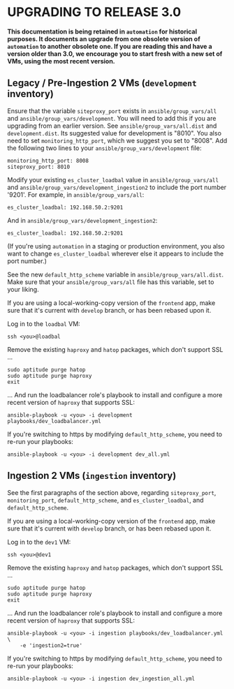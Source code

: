 
# UPGRADING TO RELEASE 3.0

**This documentation is being retained in `automation` for historical
purposes. It documents an upgrade from one obsolete version of `automation` to
another obsolete one. If you are reading this and have a version older than
3.0, we encourage you to start fresh with a new set of VMs, using the most
recent version.**

Legacy / Pre-Ingestion 2 VMs (`development` inventory)
------------------------------------------------------

Ensure that the variable `siteproxy_port` exists in `ansible/group_vars/all`
and `ansible/group_vars/development`.
You will need to add this if you are upgrading from an earlier version. See
`ansible/group_vars/all.dist` and `development.dist`.  Its suggested value for
development is "8010".  You also need to set `monitoring_http_port`, which
we suggest you set to "8008".  Add the following two lines to your `ansible/group_vars/development` file:
```
monitoring_http_port: 8008
siteproxy_port: 8010
```

Modify your existing `es_cluster_loadbal` value in `ansible/group_vars/all` and
`ansible/group_vars/development_ingestion2` to include the port number '9201'.
For example, in `ansible/group_vars/all`:
```
es_cluster_loadbal: 192.168.50.2:9201
```
And in `ansible/group_vars/development_ingestion2`:
```
es_cluster_loadbal: 192.168.50.2:9201
```

(If you're using `automation` in a staging or production environment, you
also want to change `es_cluster_loadbal` wherever else it appears to
include the port number.)

See the new `default_http_scheme` variable in `ansible/group_vars/all.dist`.
Make sure that your `ansible/group_vars/all` file has this variable, set to your
liking.

If you are using a local-working-copy version of the `frontend` app, make sure
that it's current with `develop` branch, or has been rebased upon it.

Log in to the `loadbal` VM:
```
ssh <you>@loadbal
```

Remove the existing `haproxy` and `hatop` packages, which don't support SSL ...
```
sudo aptitude purge hatop
sudo aptitude purge haproxy
exit
```
... And run the loadbalancer role's playbook to install and configure a more
recent version of `haproxy` that supports SSL:
```
ansible-playbook -u <you> -i development playbooks/dev_loadbalancer.yml
```

If you're switching to https by modifying `default_http_scheme`, you need to
re-run your playbooks:
```
ansible-playbook -u <you> -i development dev_all.yml
```


Ingestion 2 VMs (`ingestion` inventory)
---------------------------------------

See the first paragraphs of the section above, regarding `siteproxy_port`,
`monitoring_port`, `default_http_scheme`, and `es_cluster_loadbal`, and
`default_http_scheme`.

If you are using a local-working-copy version of the `frontend` app, make sure
that it's current with `develop` branch, or has been rebased upon it.

Log in to the `dev1` VM:
```
ssh <you>@dev1
```

Remove the existing `haproxy` and `hatop` packages, which don't support SSL ...
```
sudo aptitude purge hatop
sudo aptitude purge haproxy
exit
```
... And run the loadbalancer role's playbook to install and configure a more
recent version of `haproxy` that supports SSL:
```
ansible-playbook -u <you> -i ingestion playbooks/dev_loadbalancer.yml \
    -e 'ingestion2=true'
```

If you're switching to https by modifying `default_http_scheme`, you need to
re-run your playbooks:
```
ansible-playbook -u <you> -i ingestion dev_ingestion_all.yml
```

